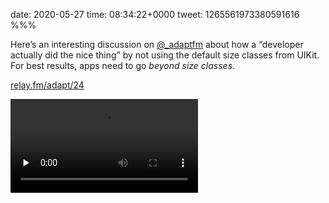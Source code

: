 date: 2020-05-27
time: 08:34:22+0000
tweet: 1265561973380591616
%%%

Here’s an interesting discussion on [@_adaptfm](https://twitter.com/_adaptfm) about how a “developer actually did the nice thing” by not using the default size classes from UIKit. For best results, apps need to go *beyond size classes*.

[relay.fm/adapt/24](https://www.relay.fm/adapt/24)

<video src="7tXu6M_pUrwhPYn8.mp4" controls preload="none" />
